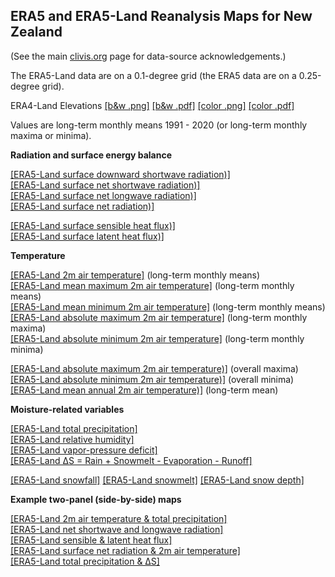 ## ERA5 and ERA5-Land Reanalysis Maps for New Zealand ##

(See the main [clivis.org](https://climvis.org) page for data-source acknowledgements.)

The ERA5-Land data are on a 0.1-degree grid (the ERA5 data are on a 0.25-degree grid).

ERA4-Land Elevations [[b&w .png]](./content/maps/elev/ERA5-Land_elev_nz_b&w.png) [[b&w .pdf]](./content/maps/elev/ERA5-Land_elev_nz_b&w.pdf) [[color .png]](./content/maps/elev/ERA5-Land_elev_nz_clr.png) [[color .pdf]](./content/maps/elev/ERA5-Land_elev_nz_clr.pdf)

Values are long-term monthly means 1991 - 2020 (or long-term monthly maxima or minima).

**Radiation and surface energy balance**
 
[[ERA5-Land surface downward shortwave radiation)]](./content/anim/ltm/nz/ssrd_nz_e5land_1991-2020_ltm/ssrd_nz_e5land_1991-2020_ltm.html)  
[[ERA5-Land surface net shortwave radiation)]](./content/anim/ltm/nz/ssr_nz_e5land_1991-2020_ltm/ssr_nz_e5land_1991-2020_ltm.html)  
[[ERA5-Land surface net longwave radiation)]](./content/anim/ltm/nz/str_nz_e5land_1991-2020_ltm/str_nz_e5land_1991-2020_ltm.html)  
[[ERA5-Land surface net radiation)]](./content/anim/ltm/nz/snr_nz_e5land_1991-2020_ltm/snr_nz_e5land_1991-2020_ltm.html)   
 
[[ERA5-Land surface sensible heat flux)]](./content/anim/ltm/nz/sshf_nz_e5land_1991-2020_ltm/sshf_nz_e5land_1991-2020_ltm.html)  
[[ERA5-Land surface latent heat flux)]](./content/anim/ltm/nz/slhf_nz_e5land_1991-2020_ltm/slhf_nz_e5land_1991-2020_ltm.html)  

**Temperature**

[[ERA5-Land 2m air temperature]](./content/anim/ltm/nz/t2m_nz_e5land_1991-2020_ltm/t2m_nz_e5land_1991-2020_ltm.html) (long-term monthly means)  
[[ERA5-Land mean maximum 2m air temperature]](./content/anim/ltm/nz/t2m_mean_max_nz_e5land_1991-2020_ltm/t2m_mean_max_nz_e5land_1991-2020_ltm.html) (long-term monthly means)  
[[ERA5-Land mean minimum 2m air temperature]](./content/anim/ltm/nz/t2m_mean_min_nz_e5land_1991-2020_ltm/t2m_mean_min_nz_e5land_1991-2020_ltm.html)  (long-term monthly means)  
[[ERA5-Land absolute maximum 2m air temperature]](./content/anim/ltm/nz/t2m_abs_max_nz_e5land_1991-2020_ltmax/t2m_abs_max_nz_e5land_1991-2020_ltmax.html)  (long-term monthly maxima)  
[[ERA5-Land absolute minimum 2m air temperature]](./content/anim/ltm/nz/t2m_abs_min_nz_e5land_1991-2020_ltmin/t2m_abs_min_nz_e5land_1991-2020_ltmin.html)  (long-term monthly minima) 

[[ERA5-Land absolute maximum 2m air temperature)]](./content/maps/ltm/nz/t2m_abs_max_nz_1991-2020.png) (overall maxima)   
[[ERA5-Land absolute minimum 2m air temperature)]](./content/maps/ltm/nz/t2m_abs_min_nz_1991-2020.png) (overall minima)  
[[ERA5-Land mean annual 2m air temperature)]](./content/maps/ltm/nz/t2m_ann_nz_1991-2020.png) (long-term mean)

**Moisture-related variables**

[[ERA5-Land total precipitation]](./content/anim/ltm/nz/tp_nz_e5land_1991-2020_ltm/tp_nz_e5land_1991-2020_ltm.html)  
[[ERA5-Land relative humidity]](./content/anim/ltm/nz/rh_nz_e5land_1991-2020_ltm/rh_nz_e5land_1991-2020_ltm.html)  
[[ERA5-Land vapor-pressure deficit]](./content/anim/ltm/nz/vpd_nz_e5land_1991-2020_ltm/vpd_nz_e5land_1991-2020_ltm.html)   
[[ERA5-Land &Delta;S = Rain + Snowmelt - Evaporation - Runoff]](./content/anim/ltm/nz/dS2_nz_e5land_1991-2020_ltm/dS2_nz_e5land_1991-2020_ltm.html)   

[[ERA5-Land snowfall]](./content/anim/ltm/nz/sf_nz_e5land_1991-2020_ltm/sf_nz_e5land_1991-2020_ltm.html) 
[[ERA5-Land snowmelt]](./content/anim/ltm/nz/smlt_nz_e5land_1991-2020_ltm/smlt_nz_e5land_1991-2020_ltm.html) 
[[ERA5-Land snow depth]](./content/anim/ltm/nz/sde_nz_e5land_1991-2020_ltm/ssde_nz_e5land_1991-2020_ltm.html)  

**Example two-panel (side-by-side) maps**

[[ERA5-Land 2m air temperature & total precipitation]](./content/anim/ltm/nz/t2m_tp_nz_e5land_1991-2020_ltm/t2m_tp_nz_e5land_1991-2020_ltm.html)  
[[ERA5-Land net shortwave and longwave radiation]](./content/anim/ltm/nz/ssr_str_nz_e5land_1991-2020_ltm/ssr_str_nz_e5land_1991-2020_ltm.html)  
[[ERA5-Land sensible & latent heat flux]](./content/anim/ltm/nz/sshf_slhf_nz_e5land_1991-2020_ltm/sshf_slhf_nz_e5land_1991-2020_ltm.html)  
[[ERA5-Land surface net radiation & 2m air temperature]](./content/anim/ltm/nz/snr_t2m_nz_e5land_1991-2020_ltm/snr_t2m_nz_e5land_1991-2020_ltm.html)  
[[ERA5-Land total precipitation & &Delta;S]](./content/anim/ltm/nz/tp_dS2_nz_e5land_1991-2020_ltm/tp_dS2_nz_e5land_1991-2020_ltm.html)    

 

